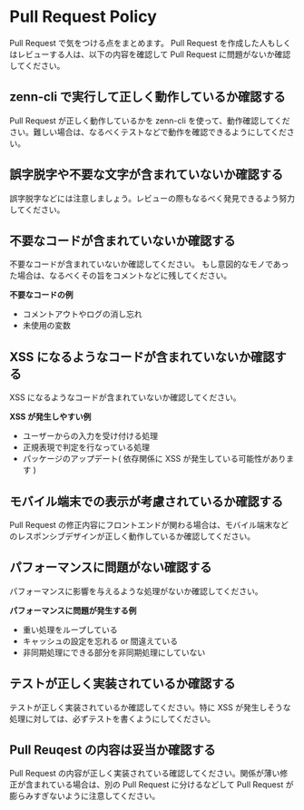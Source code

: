 # Pull Request Policy

Pull Request で気をつける点をまとめます。
Pull Request を作成した人もしくはレビューする人は、以下の内容を確認して Pull Request に問題がないか確認してください。

## zenn-cli で実行して正しく動作しているか確認する

Pull Request が正しく動作しているかを zenn-cli を使って、動作確認してください。難しい場合は、なるべくテストなどで動作を確認できるようにしてください。

## 誤字脱字や不要な文字が含まれていないか確認する

誤字脱字などには注意しましょう。レビューの際もなるべく発見できるよう努力してください。

## 不要なコードが含まれていないか確認する

不要なコードが含まれていないか確認してください。
もし意図的なモノであった場合は、なるべくその旨をコメントなどに残してください。

**不要なコードの例**

- コメントアウトやログの消し忘れ
- 未使用の変数

## XSS になるようなコードが含まれていないか確認する

XSS になるようなコードが含まれていないか確認してください。

**XSS が発生しやすい例**

- ユーザーからの入力を受け付ける処理
- 正規表現で判定を行なっている処理
- パッケージのアップデート( 依存関係に XSS が発生している可能性があります )

## モバイル端末での表示が考慮されているか確認する

Pull Request の修正内容にフロントエンドが関わる場合は、モバイル端末などのレスポンシブデザインが正しく動作しているか確認してください。

## パフォーマンスに問題がない確認する

パフォーマンスに影響を与えるような処理がないか確認してください。

**パフォーマンスに問題が発生する例**

- 重い処理をループしている
- キャッシュの設定を忘れる or 間違えている
- 非同期処理にできる部分を非同期処理にしていない

## テストが正しく実装されているか確認する

テストが正しく実装されているか確認してください。特に XSS が発生しそうな処理に対しては、必ずテストを書くようにしてください。

## Pull Reuqest の内容は妥当か確認する

Pull Request の内容が正しく実装されている確認してください。関係が薄い修正が含まれている場合は、別の Pull Request に分けるなどして Pull Request が膨らみすぎないように注意してください。
